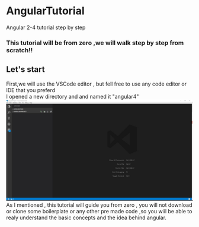 # AngularTutorial
Angular 2-4 tutorial step by step

### This tutorial will be from zero ,we will walk step by step from scratch!!

## Let's start 
First,we will use the VSCode  editor , but fell free to use any code editor or IDE that you preferd
<br>
I opened a new directory and and named it "angular4"
<br>
<img width="900" src="https://github.com/DotanTalitman/AngularTutorial/blob/master/Capture1.JPG?d=1"/>
<br>
As I mentioned , this tutorial will guide you from zero , you will not download or clone some boilerplate or any other pre made code ,so you wiil be able to realy understand the basic concepts and the idea behind angular.



